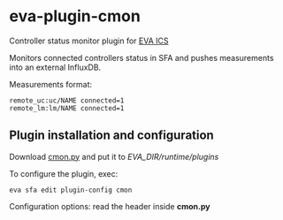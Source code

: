 # eva-plugin-cmon

Controller status monitor plugin for [EVA ICS](https://www.eva-ics.com/)

Monitors connected controllers status in SFA and pushes measurements into an
external InfluxDB.

Measurements format:

```
remote_uc:uc/NAME connected=1
remote_lm:lm/NAME connected=1
```

## Plugin installation and configuration

Download
[cmon.py](https://raw.githubusercontent.com/alttch/eva-plugin-cmon/main/cmon.py)
and put it to *EVA_DIR/runtime/plugins*

To configure the plugin, exec:

```shell
eva sfa edit plugin-config cmon
```

Configuration options: read the header inside **cmon.py**
